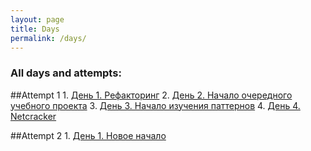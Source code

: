 ```yaml
---
layout: page
title: Days
permalink: /days/
---
```


### All days and attempts:

##Attempt 1
    1. [День 1. Рефакторинг](http://www.javadan.blog/day1/)
    2. [День 2. Начало очередного учебного проекта](http://www.javadan.blog/day2/)
    3. [День 3. Начало изучения паттернов](http://www.javadan.blog/day3/)
    4. [День 4. Netcracker](http://www.javadan.blog/day4/)
    
##Attempt 2
    1. [День 1. Новое начало](http://www.javadan.blog/day1a2/)
 

